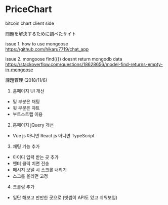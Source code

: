 # PriceChart
bitcoin chart client side

問題を解決するために調べたサイト

issue 1. how to use mongoose<br>
https://github.com/hikaru7719/chat_app

issue 2. mongoose find({}) doesnt return mongodb data<br>
https://stackoverflow.com/questions/18628656/model-find-returns-empty-in-mongoose

課題管理 (2018/11/6)
1. 홈페이지 UI 개선
 - 밑 부분은 채팅
 - 윗 부분은 챠트
 - 부트스트랩 이용

2. 홈페이지 jQuery 개선
 - Vue js 아니면 React js 아니면  TypeScript

3. 채팅 기능 추가 
- 아이디 입력 받는 곳 추가
- 엔터 클릭 치면 전송
- 메시지 보낼 시 스크롤 내리기
- 스크롤 올리면 고정

4. 크롤링 추가
 - 일단 해보고 만만한 곳으로 (빗썸이 API도 있고 쉬워보임)
